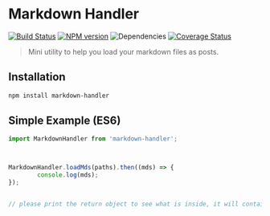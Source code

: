 # Markdown Handler

[![Build Status](https://travis-ci.org/sporule/markdown-handler.svg?branch=master)](https://travis-ci.org/sporule/markdown-handler)
[![NPM version](https://img.shields.io/npm/v/markdown-handler.svg?style=flat)](https://www.npmjs.org/package/markdown-handler)
![Dependencies](https://img.shields.io/david/sporule/markdown-handler)
[![Coverage Status](https://coveralls.io/repos/github/sporule/markdown-handler/badge.svg?branch=master)](https://coveralls.io/github/sporule/markdown-handler?branch=master)

> Mini utility to help you load your markdown files as posts.

## Installation

```bash
npm install markdown-handler
```

## Simple Example (ES6)

```js
import MarkdownHandler from 'markdown-handler';



MarkdownHandler.loadMds(paths).then((mds) => {
        console.log(mds);
});


// please print the return object to see what is inside, it will contain thumbnail, title, content, date and link
```

